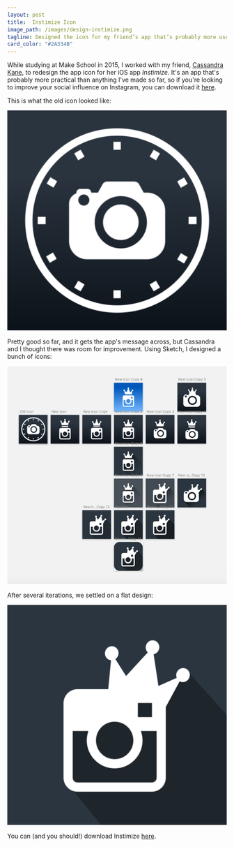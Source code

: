 ```yaml
---
layout: post
title:  Instimize Icon
image_path: /images/design-instimize.png
tagline: Designed the icon for my friend’s app that’s probably more useful than anything I’ve made so far
card_color: "#2A334B"
---
```


While studying at Make School in 2015, I worked with my friend, [Cassandra Kane][ck-github], to redesign the app icon for her iOS app *Instimize*. It's an app that's probably more practical than anything I've made so far, so if you're looking to improve your social influence on Instagram, you can download it [here][instimize-link].

This is what the old icon looked like:

<img src="/images/designs/instimize/instimize-old.png" alt="The old Instimize icon.">

Pretty good so far, and it gets the app's message across, but Cassandra and I thought there was room for improvement. Using Sketch, I designed a bunch of icons:

<img src="/images/designs/instimize/instimize-designs.png" alt="All the Instimize icon iterations.">

After several iterations, we settled on a flat design:

<img src="/images/designs/instimize/instimize-final.png" alt="The final Instimize icon design.">

You can (and you should!) download Instimize [here][instimize-link].

[ck-github]:      https://github.com/cassandrakane
[instimize-link]: https://itunes.apple.com/us/app/instimize-optimize-my-instagram/id1027067170?mt=8
